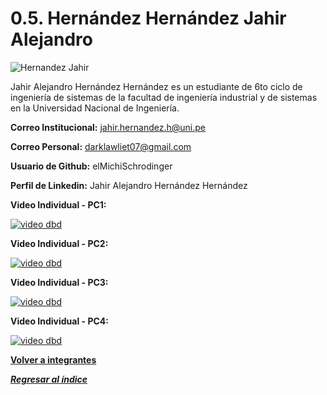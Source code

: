 # 0.5. Hernández Hernández Jahir Alejandro
![Hernandez Jahir](https://github.com/user-attachments/assets/f1a97395-ffa3-41b0-8134-bc6f655dfdcf)

Jahir Alejandro Hernández Hernández es un estudiante de 6to ciclo de ingeniería de sistemas de la facultad de ingeniería industrial y de sistemas en la Universidad Nacional de Ingeniería.

**Correo Institucional:** jahir.hernandez.h@uni.pe

**Correo Personal:** darklawliet07@gmail.com

**Usuario de Github:** elMichiSchrodinger

**Perfil de Linkedin:** Jahir Alejandro Hernández Hernández

**Video Individual - PC1:**


[![video dbd](https://i9.ytimg.com/vi/2ef1dC0qTj8/mqdefault.jpg?sqp=CNynm7gG-oaymwEmCMACELQB8quKqQMa8AEB-AH-CYAC0AWKAgwIABABGCkgNyh_MA8=&rs=AOn4CLB0q3X5milqEJrZ-DZqil5M_gY5vA)](https://youtu.be/2ef1dC0qTj8?si=w5aybse2JZkJb8qk)

**Video Individual - PC2:**

[![video dbd](https://i9.ytimg.com/vi/K9GXuJBWwnk/mqdefault.jpg?sqp=CLClm7gG-oaymwEmCMACELQB8quKqQMa8AEB-AH-CYAC0AWKAgwIABABGDQgZSgnMA8=&rs=AOn4CLAqgcoD6sTTny-WcS_yvMl0_xHNzQ)](https://youtu.be/K9GXuJBWwnk)

**Video Individual - PC3:**

[![video dbd](https://i9.ytimg.com/vi/K9GXuJBWwnk/mqdefault.jpg?sqp=CLClm7gG-oaymwEmCMACELQB8quKqQMa8AEB-AH-CYAC0AWKAgwIABABGDQgZSgnMA8=&rs=AOn4CLAqgcoD6sTTny-WcS_yvMl0_xHNzQ)](https://youtu.be/3KHepc-VWpQ)

**Video Individual - PC4:**

[![video dbd](https://i9.ytimg.com/vi/K9GXuJBWwnk/mqdefault.jpg?sqp=CLClm7gG-oaymwEmCMACELQB8quKqQMa8AEB-AH-CYAC0AWKAgwIABABGDQgZSgnMA8=&rs=AOn4CLAqgcoD6sTTny-WcS_yvMl0_xHNzQ)](https://youtu.be/QTvLdO3VLOE)

**[Volver a integrantes](../../0/0.md)**

***[Regresar al índice](../../README.md)***